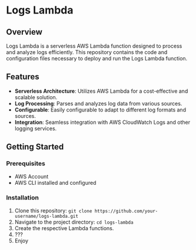 # Logs Lambda

## Overview

Logs Lambda is a serverless AWS Lambda function designed to process and analyze logs efficiently. This repository contains the code and configuration files necessary to deploy and run the Logs Lambda function.

## Features

- **Serverless Architecture**: Utilizes AWS Lambda for a cost-effective and scalable solution.
- **Log Processing**: Parses and analyzes log data from various sources.
- **Configurable**: Easily configurable to adapt to different log formats and sources.
- **Integration**: Seamless integration with AWS CloudWatch Logs and other logging services.

## Getting Started

### Prerequisites

- AWS Account
- AWS CLI installed and configured

### Installation

1. Clone this repository: `git clone https://github.com/your-username/logs-lambda.git`
2. Navigate to the project directory: `cd logs-lambda`
3. Create the respective Lambda functions.
4. ???
5. Enjoy
